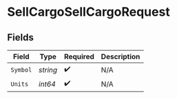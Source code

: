 # SellCargoSellCargoRequest


## Fields

| Field              | Type               | Required           | Description        |
| ------------------ | ------------------ | ------------------ | ------------------ |
| `Symbol`           | *string*           | :heavy_check_mark: | N/A                |
| `Units`            | *int64*            | :heavy_check_mark: | N/A                |